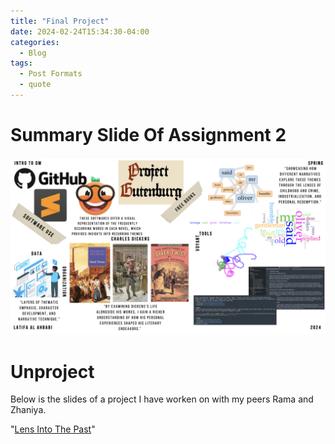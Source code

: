 ```yaml
---
title: "Final Project"
date: 2024-02-24T15:34:30-04:00
categories:
  - Blog
tags:
  - Post Formats
  - quote
---
```


# Summary Slide Of Assignment 2

![summary](/assets/images/summary.png)


# Unproject

Below is the slides of a project I have worken on with my peers Rama and Zhaniya.

"[Lens Into The Past](https://docs.google.com/presentation/d/1vNDw6xD0PD81iN_ZLU4P65pZl1DOFa8l73mKhvahQh8/edit?usp=sharing)"
